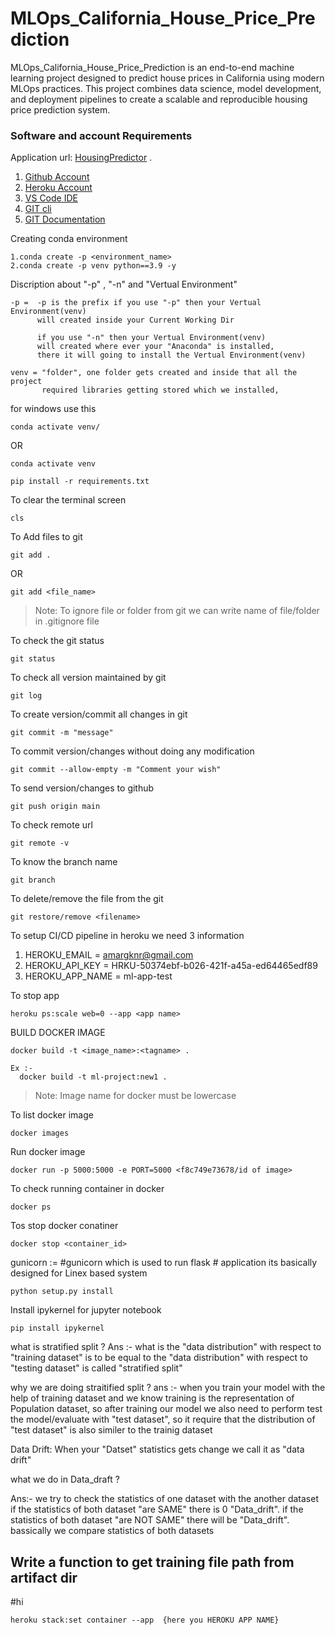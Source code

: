 # MLOps_California_House_Price_Prediction
MLOps_California_House_Price_Prediction is an end-to-end machine learning project designed to predict house prices in California using modern MLOps practices. This project combines data science, model development, and deployment pipelines to create a scalable and reproducible housing price prediction system.


### Software and account Requirements


Application url:
[HousingPredictor](https://ml-regression-app.herokuapp.com/)
.

1. [Github Account](https://github.com)
2. [Heroku Account](https://dashboard.heroku.com/login)
3. [VS Code IDE](https://code.visualstudio.com/download)
4. [GIT cli](https://git-scm.com/downloads)
5. [GIT Documentation](https://git-scm.com/docs/gittutorial)


Creating conda environment 
```
1.conda create -p <environment_name> 
2.conda create -p venv python==3.9 -y
```

Discription about "-p" , "-n" and "Vertual Environment"
```
-p =  -p is the prefix if you use "-p" then your Vertual Environment(venv)
      will created inside your Current Working Dir

      if you use "-n" then your Vertual Environment(venv)
      will created where ever your "Anaconda" is installed,
      there it will going to install the Vertual Environment(venv)

venv = "folder", one folder gets created and inside that all the project
       required libraries getting stored which we installed,
```

for windows use this 
```
conda activate venv/
```
OR 
```
conda activate venv 
```

```
pip install -r requirements.txt
```

To clear the terminal screen 
```
cls
```

To Add files to git
```
git add .
```

OR
```
git add <file_name>
```

> Note: To ignore file or folder from git we can write name of file/folder in .gitignore file

To check the git status 
```
git status
```
To check all version maintained by git
```
git log
```

To create version/commit all changes in git
```
git commit -m "message"
```
To commit version/changes without doing any modification
```
git commit --allow-empty -m "Comment your wish"
``` 

To send version/changes to github
```
git push origin main
```

To check remote url 
```
git remote -v
```

To know the branch name 
```
git branch
```

To delete/remove the file from the git
```
git restore/remove <filename>
```

To setup CI/CD pipeline in heroku we need 3 information

1. HEROKU_EMAIL = amargknr@gmail.com
2. HEROKU_API_KEY = HRKU-50374ebf-b026-421f-a45a-ed64465edf89
3. HEROKU_APP_NAME = ml-app-test

To stop app

```
heroku ps:scale web=0 --app <app name>
```

BUILD DOCKER IMAGE
```
docker build -t <image_name>:<tagname> .

Ex :-
  docker build -t ml-project:new1 .
```
> Note: Image name for docker must be lowercase


To list docker image
```
docker images
```

Run docker image
```
docker run -p 5000:5000 -e PORT=5000 <f8c749e73678/id of image>
```

To check running container in docker
```
docker ps
```

Tos stop docker conatiner
```
docker stop <container_id>
```

gunicorn :=  #gunicorn which is used to run  flask 
          # application its basically designed for Linex based system 

```
python setup.py install
```


Install ipykernel for jupyter notebook

```
pip install ipykernel
```
what is stratified split ?
Ans :-
    what is the "data distribution" with respect to "training dataset" is to be equal to the
    "data distribution" with respect to "testing dataset" is called "stratified split"

why we are doing straitified split ?
ans :-
     when you train your model with the help of training dataset and we know training is the 
     representation of Population dataset, so after training our model
     we also need to perform test the model/evaluate with "test dataset", so it require that 
     the distribution of "test dataset" is also similer to the trainig dataset 

Data Drift:
When your "Datset" statistics gets change we call it as "data drift"

what we do in Data_draft ?

Ans:-
we try to check the statistics of one dataset with the another dataset if the
statistics of both dataset "are SAME" there is 0 "Data_drift".
if the statistics of both dataset "are NOT SAME" there will be "Data_drift".
bassically we  compare statistics of both datasets





## Write a function to get training file path from artifact dir
#hi

```
heroku stack:set container --app  {here you HEROKU APP NAME}
```
